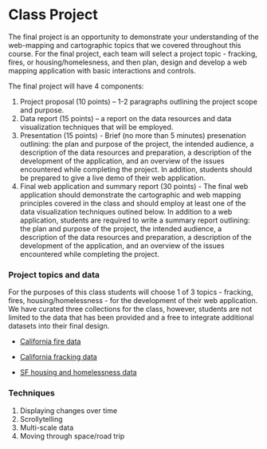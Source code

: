 # Class Project 

The final project is an opportunity to demonstrate your understanding of the web-mapping and cartographic topics that we covered throughout this course. For the final project, each team will select a project topic - fracking, fires, or  housing/homelesness, and then plan, design and develop a web mapping application with basic interactions and controls. 

The final project will have 4 components:

1. Project proposal (10 points) – 1-2 paragraphs outlining the project scope and purpose. 
2. Data report (15 points) – a report on the data resources and data visualization techniques that will be employed. 
3. Presentation (15 points) - Brief (no more than 5 minutes) presenation outlining: the plan and purpose of the project, the intended audience, a description of the data resources and preparation, a description of the development of the application, and an overview of the issues encountered while completing the project. In addition, students should be prepared to give a live demo of their web application.
4. Final web application and summary report (30 points) - The final web application should demonstrate the cartographic and web mapping principles covered in the class and should employ at least one of the data visualization techniques outined below. In addition to a web application, students are required to write a summary report outlining: the plan and purpose of the project, the intended audience, a description of the data resources and preparation, a description of the development of the application, and an overview of the issues encountered while completing the project.

### Project topics and data 

For the purposes of this class students will choose 1 of 3 topics - fracking, fires, housing/homelessness - for the development of their web application. We have curated three collections for the class, however, students are not limited to the data that has been provided and a free to integrate additional datasets into their final design. 

- [California fire data](https://drive.google.com/open?id=1-EJsze2SEx5g1CA2Fj1u6R9IT1xhq1hK)

- [California fracking data](https://drive.google.com/open?id=1kF7-pHg94COQo69L7gjEcs1co54yNLf7)

- [SF housing and homelessness data](https://drive.google.com/open?id=1ax5_IRVYhrxrUyo4FGJT7-e5p_1r5Cem)


### Techniques 

1. Displaying changes over time
2. Scrollytelling
3. Multi-scale data
4. Moving through space/road trip 


